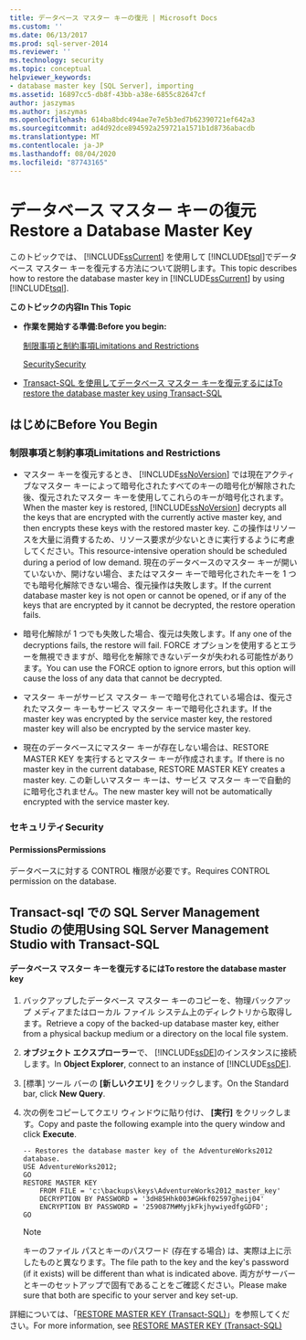 ```yaml
---
title: データベース マスター キーの復元 | Microsoft Docs
ms.custom: ''
ms.date: 06/13/2017
ms.prod: sql-server-2014
ms.reviewer: ''
ms.technology: security
ms.topic: conceptual
helpviewer_keywords:
- database master key [SQL Server], importing
ms.assetid: 16897cc5-db8f-43bb-a38e-6855c82647cf
author: jaszymas
ms.author: jaszymas
ms.openlocfilehash: 614ba8bdc494ae7e7e5b3ed7b62390721ef642a3
ms.sourcegitcommit: ad4d92dce894592a259721a1571b1d8736abacdb
ms.translationtype: MT
ms.contentlocale: ja-JP
ms.lasthandoff: 08/04/2020
ms.locfileid: "87743165"
---
```

# <a name="restore-a-database-master-key"></a><span data-ttu-id="0e39d-102">データベース マスター キーの復元</span><span class="sxs-lookup"><span data-stu-id="0e39d-102">Restore a Database Master Key</span></span>
  <span data-ttu-id="0e39d-103">このトピックでは、 [!INCLUDE[ssCurrent](../../../includes/sscurrent-md.md)] を使用して [!INCLUDE[tsql](../../../includes/tsql-md.md)]でデータベース マスター キーを復元する方法について説明します。</span><span class="sxs-lookup"><span data-stu-id="0e39d-103">This topic describes how to restore the database master key in [!INCLUDE[ssCurrent](../../../includes/sscurrent-md.md)] by using [!INCLUDE[tsql](../../../includes/tsql-md.md)].</span></span>  
  
 <span data-ttu-id="0e39d-104">**このトピックの内容**</span><span class="sxs-lookup"><span data-stu-id="0e39d-104">**In This Topic**</span></span>  
  
-   <span data-ttu-id="0e39d-105">**作業を開始する準備:**</span><span class="sxs-lookup"><span data-stu-id="0e39d-105">**Before you begin:**</span></span>  
  
     [<span data-ttu-id="0e39d-106">制限事項と制約事項</span><span class="sxs-lookup"><span data-stu-id="0e39d-106">Limitations and Restrictions</span></span>](#Restrictions)  
  
     [<span data-ttu-id="0e39d-107">Security</span><span class="sxs-lookup"><span data-stu-id="0e39d-107">Security</span></span>](#Security)  
  
-   [<span data-ttu-id="0e39d-108">Transact-SQL を使用してデータベース マスター キーを復元するには</span><span class="sxs-lookup"><span data-stu-id="0e39d-108">To restore the database master key using Transact-SQL</span></span>](#SSMSProcedure)  
  
##  <a name="before-you-begin"></a><a name="BeforeYouBegin"></a> <span data-ttu-id="0e39d-109">はじめに</span><span class="sxs-lookup"><span data-stu-id="0e39d-109">Before You Begin</span></span>  
  
###  <a name="limitations-and-restrictions"></a><a name="Restrictions"></a> <span data-ttu-id="0e39d-110">制限事項と制約事項</span><span class="sxs-lookup"><span data-stu-id="0e39d-110">Limitations and Restrictions</span></span>  
  
-   <span data-ttu-id="0e39d-111">マスター キーを復元するとき、 [!INCLUDE[ssNoVersion](../../../includes/ssnoversion-md.md)] では現在アクティブなマスター キーによって暗号化されたすべてのキーの暗号化が解除された後、復元されたマスター キーを使用してこれらのキーが暗号化されます。</span><span class="sxs-lookup"><span data-stu-id="0e39d-111">When the master key is restored, [!INCLUDE[ssNoVersion](../../../includes/ssnoversion-md.md)] decrypts all the keys that are encrypted with the currently active master key, and then encrypts these keys with the restored master key.</span></span> <span data-ttu-id="0e39d-112">この操作はリソースを大量に消費するため、リソース要求が少ないときに実行するように考慮してください。</span><span class="sxs-lookup"><span data-stu-id="0e39d-112">This resource-intensive operation should be scheduled during a period of low demand.</span></span> <span data-ttu-id="0e39d-113">現在のデータベースのマスター キーが開いていないか、開けない場合、またはマスター キーで暗号化されたキーを 1 つでも暗号化解除できない場合、復元操作は失敗します。</span><span class="sxs-lookup"><span data-stu-id="0e39d-113">If the current database master key is not open or cannot be opened, or if any of the keys that are encrypted by it cannot be decrypted, the restore operation fails.</span></span>  
  
-   <span data-ttu-id="0e39d-114">暗号化解除が 1 つでも失敗した場合、復元は失敗します。</span><span class="sxs-lookup"><span data-stu-id="0e39d-114">If any one of the decryptions fails, the restore will fail.</span></span> <span data-ttu-id="0e39d-115">FORCE オプションを使用するとエラーを無視できますが、暗号化を解除できないデータが失われる可能性があります。</span><span class="sxs-lookup"><span data-stu-id="0e39d-115">You can use the FORCE option to ignore errors, but this option will cause the loss of any data that cannot be decrypted.</span></span>  
  
-   <span data-ttu-id="0e39d-116">マスター キーがサービス マスター キーで暗号化されている場合は、復元されたマスター キーもサービス マスター キーで暗号化されます。</span><span class="sxs-lookup"><span data-stu-id="0e39d-116">If the master key was encrypted by the service master key, the restored master key will also be encrypted by the service master key.</span></span>  
  
-   <span data-ttu-id="0e39d-117">現在のデータベースにマスター キーが存在しない場合は、RESTORE MASTER KEY を実行するとマスター キーが作成されます。</span><span class="sxs-lookup"><span data-stu-id="0e39d-117">If there is no master key in the current database, RESTORE MASTER KEY creates a master key.</span></span> <span data-ttu-id="0e39d-118">この新しいマスター キーは、サービス マスター キーで自動的に暗号化されません。</span><span class="sxs-lookup"><span data-stu-id="0e39d-118">The new master key will not be automatically encrypted with the service master key.</span></span>  
  
###  <a name="security"></a><a name="Security"></a> <span data-ttu-id="0e39d-119">セキュリティ</span><span class="sxs-lookup"><span data-stu-id="0e39d-119">Security</span></span>  
  
####  <a name="permissions"></a><a name="Permissions"></a> <span data-ttu-id="0e39d-120">Permissions</span><span class="sxs-lookup"><span data-stu-id="0e39d-120">Permissions</span></span>  
 <span data-ttu-id="0e39d-121">データベースに対する CONTROL 権限が必要です。</span><span class="sxs-lookup"><span data-stu-id="0e39d-121">Requires CONTROL permission on the database.</span></span>  
  
##  <a name="using-sql-server-management-studio-with-transact-sql"></a><a name="SSMSProcedure"></a><span data-ttu-id="0e39d-122">Transact-sql での SQL Server Management Studio の使用</span><span class="sxs-lookup"><span data-stu-id="0e39d-122">Using SQL Server Management Studio with Transact-SQL</span></span>  
  
#### <a name="to-restore-the-database-master-key"></a><span data-ttu-id="0e39d-123">データベース マスター キーを復元するには</span><span class="sxs-lookup"><span data-stu-id="0e39d-123">To restore the database master key</span></span>  
  
1.  <span data-ttu-id="0e39d-124">バックアップしたデータベース マスター キーのコピーを、物理バックアップ メディアまたはローカル ファイル システム上のディレクトリから取得します。</span><span class="sxs-lookup"><span data-stu-id="0e39d-124">Retrieve a copy of the backed-up database master key, either from a physical backup medium or a directory on the local file system.</span></span>  
  
2.  <span data-ttu-id="0e39d-125">**オブジェクト エクスプローラー**で、 [!INCLUDE[ssDE](../../../includes/ssde-md.md)]のインスタンスに接続します。</span><span class="sxs-lookup"><span data-stu-id="0e39d-125">In **Object Explorer**, connect to an instance of [!INCLUDE[ssDE](../../../includes/ssde-md.md)].</span></span>  
  
3.  <span data-ttu-id="0e39d-126">[標準] ツール バーの **[新しいクエリ]** をクリックします。</span><span class="sxs-lookup"><span data-stu-id="0e39d-126">On the Standard bar, click **New Query**.</span></span>  
  
4.  <span data-ttu-id="0e39d-127">次の例をコピーしてクエリ ウィンドウに貼り付け、 **[実行]** をクリックします。</span><span class="sxs-lookup"><span data-stu-id="0e39d-127">Copy and paste the following example into the query window and click **Execute**.</span></span>  
  
    ```  
    -- Restores the database master key of the AdventureWorks2012 database.  
    USE AdventureWorks2012;  
    GO  
    RESTORE MASTER KEY   
        FROM FILE = 'c:\backups\keys\AdventureWorks2012_master_key'   
        DECRYPTION BY PASSWORD = '3dH85Hhk003#GHkf02597gheij04'   
        ENCRYPTION BY PASSWORD = '259087M#MyjkFkjhywiyedfgGDFD';  
    GO  
    ```  
  
    > [!NOTE]  
    >  <span data-ttu-id="0e39d-128">キーのファイル パスとキーのパスワード (存在する場合) は、実際は上に示したものと異なります。</span><span class="sxs-lookup"><span data-stu-id="0e39d-128">The file path to the key and the key's password (if it exists) will be different than what is indicated above.</span></span> <span data-ttu-id="0e39d-129">両方がサーバーとキーのセットアップで固有であることをご確認ください。</span><span class="sxs-lookup"><span data-stu-id="0e39d-129">Please make sure that both are specific to your server and key set-up.</span></span>  
  
 <span data-ttu-id="0e39d-130">詳細については、「[RESTORE MASTER KEY &#40;Transact-SQL&#41;](/sql/t-sql/statements/restore-master-key-transact-sql)」を参照してください。</span><span class="sxs-lookup"><span data-stu-id="0e39d-130">For more information, see [RESTORE MASTER KEY &#40;Transact-SQL&#41;](/sql/t-sql/statements/restore-master-key-transact-sql)</span></span>  
  
  
